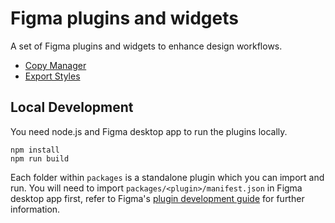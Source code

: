 # Figma plugins and widgets

A set of Figma plugins and widgets to enhance design workflows.

- [Copy Manager](/packages/copy-manager)
- [Export Styles](/packages/export-styles)

## Local Development

You need node.js and Figma desktop app to run the plugins locally.

```
npm install
npm run build
```

Each folder within `packages` is a standalone plugin which you can import and run. You will need to import `packages/<plugin>/manifest.json` in Figma desktop app first, refer to Figma's [plugin development guide](https://www.figma.com/plugin-docs/) for further information.

